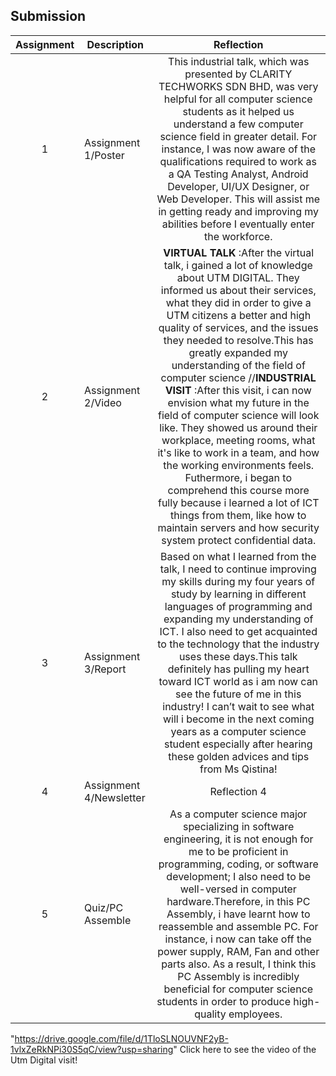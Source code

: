 ## Submission
| Assignment | Description  | Reflection |
| :-----: |  ------ | :-----: | 
| 1 | Assignment 1/Poster | This industrial talk, which was presented by CLARITY TECHWORKS SDN BHD, was very helpful for all computer science students as it helped us understand a few computer science field in greater detail. For instance, I was now aware of the qualifications required to work as a QA Testing Analyst, Android Developer, UI/UX Designer, or Web Developer. This will assist me in getting ready and improving my abilities before I eventually enter the workforce. | 
| 2 | Assignment 2/Video |**VIRTUAL TALK** :After the virtual talk, i gained a lot of knowledge about UTM DIGITAL. They informed us about their services, what they did in order to give a UTM citizens a better and high quality of services, and the issues they needed to resolve.This has greatly expanded my understanding of the field of computer science   //**INDUSTRIAL VISIT** :After this visit, i can now envision what my future in the field of computer science will look like. They showed us around their workplace, meeting rooms, what it's like to work in a team, and how the working environments feels. Futhermore, i began to comprehend this course more fully because i learned a lot of ICT things from them, like how to maintain servers and how security system protect confidential data. | 
| 3 | Assignment 3/Report | Based on what I learned from the talk, I need to continue improving my skills during my four years of study by learning in different languages of programming and expanding my understanding of ICT. I also need to get acquainted to the technology that the industry uses these days.This talk definitely has pulling my heart toward ICT world as i am now can see the future of me in this industry! I can’t wait to see what will i become in the next coming years as a computer science student especially after hearing these golden advices and tips from Ms Qistina!  | 
| 4 | Assignment 4/Newsletter | Reflection 4 |
| 5 | Quiz/PC Assemble | As a computer science major specializing in software engineering, it is not enough for me to be proficient in programming, coding, or software development; I also need to be well-versed in computer hardware.Therefore, in this PC Assembly, i have learnt how to reassemble and assemble PC. For instance, i now can take off the power supply, RAM, Fan and other parts also. As a result, I think this PC Assembly is incredibly beneficial for computer science students in order to produce high-quality employees. |

<a>"https://drive.google.com/file/d/1TloSLNOUVNF2yB-1vlxZeRkNPi30S5qC/view?usp=sharing" Click here to see the video of the Utm Digital visit!</a>

